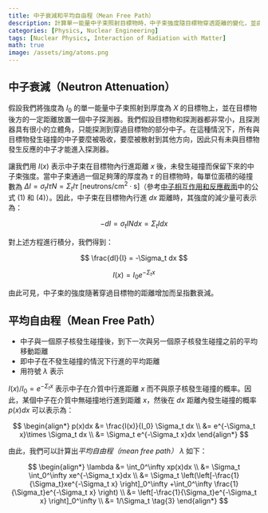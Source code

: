 ```yaml
---
title: 中子衰減和平均自由程（Mean Free Path）
description: 計算單一能量中子束照射目標物時，中子束強度隨目標物穿透距離的變化，並由此推導中子的平均自由程。
categories: [Physics, Nuclear Engineering]
tags: [Nuclear Physics, Interaction of Radiation with Matter]
math: true
image: /assets/img/atoms.png
---
```

## 中子衰減（Neutron Attenuation）
假設我們將強度為 $I_0$ 的單一能量中子束照射到厚度為 $X$ 的目標物上，並在目標物後方的一定距離放置一個中子探測器。我們假設目標物和探測器都非常小，且探測器具有很小的立體角，只能探測到穿過目標物的部分中子。在這種情況下，所有與目標物發生碰撞的中子要麼被吸收，要麼被散射到其他方向，因此只有未與目標物發生反應的中子才能進入探測器。

讓我們用 $I(x)$ 表示中子束在目標物內行進距離 $x$ 後，未發生碰撞而保留下來的中子束強度。當中子束通過一個足夠薄的厚度為 $\tau$ 的目標物時，每單位面積的碰撞數為 $\Delta I = \sigma_t I\tau N = \Sigma_t I\tau \ \text{[neutrons/cm}^2\cdot\text{s]}$（參考[中子相互作用和反應截面](/posts/Neutron-Interactions-and-Cross-sections/#截面cross-section或微觀截面microscopic-cross-section)中的公式 (1) 和 (4)）。因此，中子束在目標物內行進 $dx$ 距離時，其強度的減少量可表示為：

$$ -dI = \sigma_t IN dx = \Sigma_t I dx \tag{1} $$

對上述方程進行積分，我們得到：

$$ \frac{dI}{I} = -\Sigma_t dx $$

$$ I(x) = I_0e^{-\Sigma_t x} \tag{2} $$

由此可見，中子束的強度隨著穿過目標物的距離增加而呈指數衰減。

## 平均自由程（Mean Free Path）
- 中子與一個原子核發生碰撞後，到下一次與另一個原子核發生碰撞之前的平均移動距離
- 即中子在不發生碰撞的情況下行進的平均距離
- 用符號 $\lambda$ 表示

$I(x)/I_0=e^{-\Sigma_t x}$ 表示中子在介質中行進距離 $x$ 而不與原子核發生碰撞的概率。因此，某個中子在介質中無碰撞地行進到距離 $x$，然後在 $dx$ 距離內發生碰撞的概率 $p(x)dx$ 可以表示為：

$$ \begin{align*}
p(x)dx &= \frac{I(x)}{I_0} \Sigma_t dx
\\ &= e^{-\Sigma_t x}\times \Sigma_t dx
\\ &= \Sigma_t e^{-\Sigma_t x}dx
\end{align*}
$$

由此，我們可以計算出*平均自由程（mean free path）* $\lambda$ 如下：

$$ \begin{align*}
\lambda &= \int_0^\infty xp(x)dx
\\ &= \Sigma_t \int_0^\infty xe^{-\Sigma_t x}dx
\\ &= \Sigma_t \left(\left[-\frac{1}{\Sigma_t}xe^{-\Sigma_t x} \right]_0^\infty +\int_0^\infty \frac{1}{\Sigma_t}e^{-\Sigma_t x} \right)
\\ &= \left[-\frac{1}{\Sigma_t}e^{-\Sigma_t x} \right]_0^\infty
\\ &= 1/\Sigma_t \tag{3}
\end{align*}
$$
